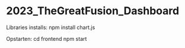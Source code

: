 # 2023_TheGreatFusion_Dashboard

Libraries installs:
npm install chart.js

Opstarten:
cd frontend
npm start

